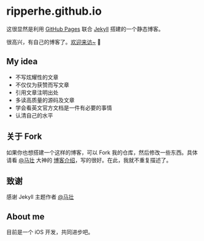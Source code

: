 # ripperhe.github.io


这很显然是利用 [GitHub Pages](https://pages.github.com/) 联合 [Jekyll](http://jekyll.com.cn/) 搭建的一个静态博客。

很高兴，有自己的博客了。[欢迎来访~](http://ripperhe.tk) 🎉

## My idea

* 不写炫耀性的文章
* 不仅仅为获赞而写文章
* 引用文章注明出处
* 多读高质量的源码及文章
* 学会看英文官方文档是一件有必要的事情
* 认清自己的水平

## 关于 Fork

如果你也想搭建一个这样的博客，可以 Fork 我的仓库，然后修改一些东西。具体请看 [@马壮](https://github.com/mzlogin) 大神的 [博客介绍](https://github.com/mzlogin/mzlogin.github.io/blob/master/README.md)，写的很好。在此，我就不重复描述了。

## 致谢

感谢 Jekyll 主题作者 [@马壮](https://github.com/mzlogin)

## About me

目前是一个 iOS 开发，共同进步吧。
